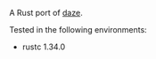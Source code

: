 A Rust port of [daze](https://github.com/mohanson/daze).

Tested in the following environments:

- rustc 1.34.0
